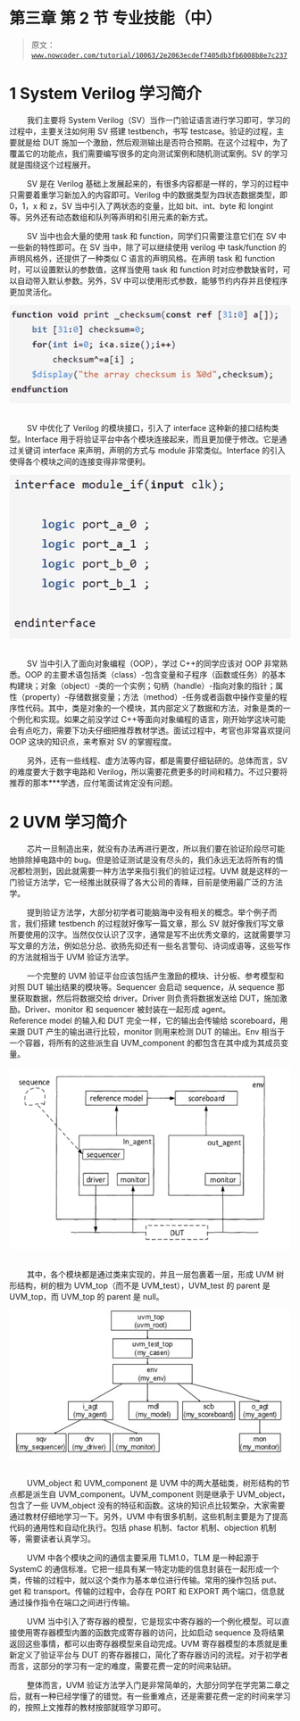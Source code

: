 # 第三章 第 2 节 专业技能（中）

> 原文：[`www.nowcoder.com/tutorial/10063/2e2063ecdef7405db3fb6008b8e7c237`](https://www.nowcoder.com/tutorial/10063/2e2063ecdef7405db3fb6008b8e7c237)

# 1 System Verilog 学习简介

        我们主要将 System Verilog（SV）当作一门验证语言进行学习即可，学习的过程中，主要关注如何用 SV 搭建 testbench，书写 testcase。验证的过程，主要就是给 DUT 施加一个激励，然后观测输出是否符合预期。在这个过程中，为了覆盖它的功能点，我们需要编写很多的定向测试案例和随机测试案例。SV 的学习就是围绕这个过程展开。

        SV 是在 Verilog 基础上发展起来的，有很多内容都是一样的，学习的过程中只需要着重学习新加入的内容即可。Verilog 中的数据类型为四状态数据类型，即 0，1，x 和 z，SV 当中引入了两状态的变量，比如 bit、int、byte 和 longint 等。另外还有动态数组和队列等声明和引用元素的新方式。

        SV 当中也会大量的使用 task 和 function，同学们只需要注意它们在 SV 中一些新的特性即可。在 SV 当中，除了可以继续使用 verilog 中 task/function 的声明风格外，还提供了一种类似 C 语言的声明风格。在声明 task 和 function 时，可以设置默认的参数值，这样当使用 task 和 function 时对应参数缺省时，可以自动带入默认参数。另外，SV 中可以使用形式参数，能够节约内存并且使程序更加灵活化。

![](img/4d2ad714dc6510b3c192a8d4c7f42a08.png) 

        SV 中优化了 Verilog 的模块接口，引入了 interface 这种新的接口结构类型。Interface 用于将验证平台中各个模块连接起来，而且更加便于修改。它是通过关键词 interface 来声明，声明的方式与 module 非常类似。Interface 的引入使得各个模块之间的连接变得非常便利。

![](img/8587d3b7c5d863a2b794db29fadc99c2.png) 

        SV 当中引入了面向对象编程（OOP），学过 C++的同学应该对 OOP 非常熟悉。OOP 的主要术语包括类（class）-包含变量和子程序（函数或任务）的基本构建块；对象（object）-类的一个实例；句柄（handle）-指向对象的指针；属性（property）-存储数据变量；方法（method）-任务或者函数中操作变量的程序性代码。其中，类是对象的一个模块，其内部定义了数据和方法，对象是类的一个例化和实现。如果之前没学过 C++等面向对象编程的语言，刚开始学这块可能会有点吃力，需要下功夫仔细把推荐教材学透。面试过程中，考官也非常喜欢提问 OOP 这块的知识点，来考察对 SV 的掌握程度。

        另外，还有一些线程、虚方法等内容，都是需要仔细钻研的。总体而言，SV 的难度要大于数字电路和 Verilog，所以需要花费更多的时间和精力。不过只要将推荐的那本***学透，应付笔面试肯定没有问题。

# 2 UVM 学习简介

        芯片一旦制造出来，就没有办法再进行更改，所以我们要在验证阶段尽可能地排除掉电路中的 bug。但是验证测试是没有尽头的，我们永远无法将所有的情况都检测到，因此就需要一种方法学来指引我们的验证过程。UVM 就是这样的一门验证方法学，它一经推出就获得了各大公司的青睐，目前是使用最广泛的方法学。

        提到验证方法学，大部分初学者可能脑海中没有相关的概念。举个例子而言，我们搭建 testbench 的过程就好像写一篇文章，那么 SV 就好像我们写文章所要使用的汉字。当然仅仅认识了汉字，通常是写不出优秀文章的，这就需要学习写文章的方法，例如总分总、欲扬先抑还有一些名言警句、诗词成语等，这些写作的方法就相当于 UVM 验证方法学。

        一个完整的 UVM 验证平台应该包括产生激励的模块、计分板、参考模型和对照 DUT 输出结果的模块等。Sequencer 会启动 sequence，从 sequence 那里获取数据，然后将数据交给 driver。Driver 则负责将数据发送给 DUT，施加激励。Driver、monitor 和 sequencer 被封装在一起形成 agent。Reference model 的输入和 DUT 完全一样，它的输出会传输给 scoreboard，用来跟 DUT 产生的输出进行比较，monitor 则用来检测 DUT 的输出。Env 相当于一个容器，将所有的这些派生自 UVM_component 的都包含在其中成为其成员变量。

![](img/986554ac4d55d9837611f4b45e08c555.png) 

        其中，各个模块都是通过类来实现的，并且一层包裹着一层，形成 UVM 树形结构，树的根为 UVM_top（而不是 UVM_test），UVM_test 的 parent 是 UVM_top，而 UVM_top 的 parent 是 null。

![](img/629ba463fd4dee20c6f88dda922cae32.png) 

        UVM_object 和 UVM_component 是 UVM 中的两大基础类，树形结构的节点都是派生自 UVM_component。UVM_component 则是继承于 UVM_object，包含了一些 UVM_object 没有的特征和函数。这块的知识点比较繁杂，大家需要通过教材仔细地学习一下。另外，UVM 中有很多机制，这些机制主要是为了提高代码的通用性和自动化执行。包括 phase 机制、factor 机制、objection 机制等，需要读者认真学习。

        UVM 中各个模块之间的通信主要采用 TLM1.0，TLM 是一种起源于 SystemC 的通信标准。它把一组具有某一特定功能的信息封装在一起形成一个类，传输的过程中，就以这个类作为基本单位进行传输。常用的操作包括 put、get 和 transport。传输的过程中，会存在 PORT 和 EXPORT 两个端口，信息就通过操作指令在端口之间进行传输。

        UVM 当中引入了寄存器的模型，它是现实中寄存器的一个例化模型。可以直接使用寄存器模型内置的函数完成寄存器的访问，比如启动 sequence 及将结果返回这些事情，都可以由寄存器模型来自动完成。UVM 寄存器模型的本质就是重新定义了验证平台与 DUT 的寄存器接口，简化了寄存器访问的流程。对于初学者而言，这部分的学习有一定的难度，需要花费一定的时间来钻研。

        整体而言，UVM 验证方法学入门是非常简单的，大部分同学在学完第二章之后，就有一种已经学懂了的错觉。有一些重难点，还是需要花费一定的时间来学习的，按照上文推荐的教材按部就班学习即可。